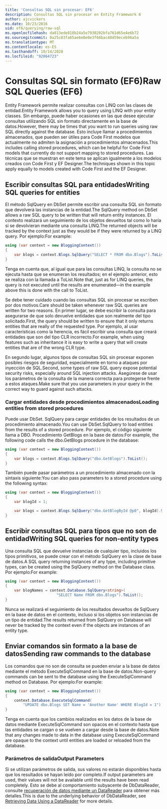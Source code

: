 ```yaml
---
title: 'Consultas SQL sin procesar: EF6'
description: Consultas SQL sin procesar en Entity Framework 6
author: ajcvickers
ms.date: 10/23/2016
uid: ef6/querying/raw-sql
ms.openlocfilehash: da813ede818b24a5e7930202bfa761d65e4e6b72
ms.sourcegitcommit: 0a25c03fa65ae6e0e0e3f66bac48d59eceb96a5a
ms.translationtype: MT
ms.contentlocale: es-ES
ms.lasthandoff: 10/14/2020
ms.locfileid: "92064723"
---
```

# <a name="raw-sql-queries-ef6"></a><span data-ttu-id="f11c4-103">Consultas SQL sin formato (EF6)</span><span class="sxs-lookup"><span data-stu-id="f11c4-103">Raw SQL Queries (EF6)</span></span>

<span data-ttu-id="f11c4-104">Entity Framework permite realizar consultas con LINQ con las clases de entidad.</span><span class="sxs-lookup"><span data-stu-id="f11c4-104">Entity Framework allows you to query using LINQ with your entity classes.</span></span> <span data-ttu-id="f11c4-105">Sin embargo, puede haber ocasiones en las que desee ejecutar consultas utilizando SQL sin formato directamente en la base de datos.</span><span class="sxs-lookup"><span data-stu-id="f11c4-105">However, there may be times that you want to run queries using raw SQL directly against the database.</span></span> <span data-ttu-id="f11c4-106">Esto incluye llamar a procedimientos almacenados, que pueden ser útiles para Code First modelos que actualmente no admiten la asignación a procedimientos almacenados.</span><span class="sxs-lookup"><span data-stu-id="f11c4-106">This includes calling stored procedures, which can be helpful for Code First models that currently do not support mapping to stored procedures.</span></span> <span data-ttu-id="f11c4-107">Las técnicas que se muestran en este tema se aplican igualmente a los modelos creados con Code First y EF Designer.</span><span class="sxs-lookup"><span data-stu-id="f11c4-107">The techniques shown in this topic apply equally to models created with Code First and the EF Designer.</span></span>  

## <a name="writing-sql-queries-for-entities"></a><span data-ttu-id="f11c4-108">Escribir consultas SQL para entidades</span><span class="sxs-lookup"><span data-stu-id="f11c4-108">Writing SQL queries for entities</span></span>  

<span data-ttu-id="f11c4-109">El método SqlQuery en DbSet permite escribir una consulta SQL sin formato que devolverá las instancias de la entidad.</span><span class="sxs-lookup"><span data-stu-id="f11c4-109">The SqlQuery method on DbSet allows a raw SQL query to be written that will return entity instances.</span></span> <span data-ttu-id="f11c4-110">El contexto realizará un seguimiento de los objetos devueltos tal como lo haría si se devolvieran mediante una consulta LINQ.</span><span class="sxs-lookup"><span data-stu-id="f11c4-110">The returned objects will be tracked by the context just as they would be if they were returned by a LINQ query.</span></span> <span data-ttu-id="f11c4-111">Por ejemplo:</span><span class="sxs-lookup"><span data-stu-id="f11c4-111">For example:</span></span>  

``` csharp  
using (var context = new BloggingContext())
{
    var blogs = context.Blogs.SqlQuery("SELECT * FROM dbo.Blogs").ToList();
}
```  

<span data-ttu-id="f11c4-112">Tenga en cuenta que, al igual que para las consultas LINQ, la consulta no se ejecuta hasta que se enumeran los resultados; en el ejemplo anterior, esto se realiza con la llamada a ToList.</span><span class="sxs-lookup"><span data-stu-id="f11c4-112">Note that, just as for LINQ queries, the query is not executed until the results are enumerated—in the example above this is done with the call to ToList.</span></span>  

<span data-ttu-id="f11c4-113">Se debe tener cuidado cuando las consultas SQL sin procesar se escriben por dos motivos.</span><span class="sxs-lookup"><span data-stu-id="f11c4-113">Care should be taken whenever raw SQL queries are written for two reasons.</span></span> <span data-ttu-id="f11c4-114">En primer lugar, se debe escribir la consulta para asegurarse de que solo devuelve entidades que son realmente del tipo solicitado.</span><span class="sxs-lookup"><span data-stu-id="f11c4-114">First, the query should be written to ensure that it only returns entities that are really of the requested type.</span></span> <span data-ttu-id="f11c4-115">Por ejemplo, al usar características como la herencia, es fácil escribir una consulta que creará entidades que son del tipo CLR incorrecto.</span><span class="sxs-lookup"><span data-stu-id="f11c4-115">For example, when using features such as inheritance it is easy to write a query that will create entities that are of the wrong CLR type.</span></span>  

<span data-ttu-id="f11c4-116">En segundo lugar, algunos tipos de consultas SQL sin procesar exponen posibles riesgos de seguridad, especialmente en torno a ataques por inyección de SQL.</span><span class="sxs-lookup"><span data-stu-id="f11c4-116">Second, some types of raw SQL query expose potential security risks, especially around SQL injection attacks.</span></span> <span data-ttu-id="f11c4-117">Asegúrese de usar los parámetros de la consulta de la manera correcta para protegerse frente a estos ataques.</span><span class="sxs-lookup"><span data-stu-id="f11c4-117">Make sure that you use parameters in your query in the correct way to guard against such attacks.</span></span>  

### <a name="loading-entities-from-stored-procedures"></a><span data-ttu-id="f11c4-118">Cargar entidades desde procedimientos almacenados</span><span class="sxs-lookup"><span data-stu-id="f11c4-118">Loading entities from stored procedures</span></span>  

<span data-ttu-id="f11c4-119">Puede usar DbSet. SqlQuery para cargar entidades de los resultados de un procedimiento almacenado.</span><span class="sxs-lookup"><span data-stu-id="f11c4-119">You can use DbSet.SqlQuery to load entities from the results of a stored procedure.</span></span> <span data-ttu-id="f11c4-120">Por ejemplo, el código siguiente llama a DBO. Procedimiento GetBlogs en la base de datos:</span><span class="sxs-lookup"><span data-stu-id="f11c4-120">For example, the following code calls the dbo.GetBlogs procedure in the database:</span></span>  

``` csharp
using (var context = new BloggingContext())
{
    var blogs = context.Blogs.SqlQuery("dbo.GetBlogs").ToList();
}
```  

<span data-ttu-id="f11c4-121">También puede pasar parámetros a un procedimiento almacenado con la sintaxis siguiente:</span><span class="sxs-lookup"><span data-stu-id="f11c4-121">You can also pass parameters to a stored procedure using the following syntax:</span></span>  

``` csharp
using (var context = new BloggingContext())
{
    var blogId = 1;

    var blogs = context.Blogs.SqlQuery("dbo.GetBlogById @p0", blogId).Single();
}
```  

## <a name="writing-sql-queries-for-non-entity-types"></a><span data-ttu-id="f11c4-122">Escribir consultas SQL para tipos que no son de entidad</span><span class="sxs-lookup"><span data-stu-id="f11c4-122">Writing SQL queries for non-entity types</span></span>  

<span data-ttu-id="f11c4-123">Una consulta SQL que devuelve instancias de cualquier tipo, incluidos los tipos primitivos, se puede crear con el método SqlQuery en la clase de base de datos.</span><span class="sxs-lookup"><span data-stu-id="f11c4-123">A SQL query returning instances of any type, including primitive types, can be created using the SqlQuery method on the Database class.</span></span> <span data-ttu-id="f11c4-124">Por ejemplo:</span><span class="sxs-lookup"><span data-stu-id="f11c4-124">For example:</span></span>  

``` csharp
using (var context = new BloggingContext())
{
    var blogNames = context.Database.SqlQuery<string>(
                       "SELECT Name FROM dbo.Blogs").ToList();
}
```  

<span data-ttu-id="f11c4-125">Nunca se realizará el seguimiento de los resultados devueltos de SqlQuery en la base de datos en el contexto, incluso si los objetos son instancias de un tipo de entidad.</span><span class="sxs-lookup"><span data-stu-id="f11c4-125">The results returned from SqlQuery on Database will never be tracked by the context even if the objects are instances of an entity type.</span></span>  

## <a name="sending-raw-commands-to-the-database"></a><span data-ttu-id="f11c4-126">Enviar comandos sin formato a la base de datos</span><span class="sxs-lookup"><span data-stu-id="f11c4-126">Sending raw commands to the database</span></span>  

<span data-ttu-id="f11c4-127">Los comandos que no son de consulta se pueden enviar a la base de datos mediante el método ExecuteSqlCommand en la base de datos.</span><span class="sxs-lookup"><span data-stu-id="f11c4-127">Non-query commands can be sent to the database using the ExecuteSqlCommand method on Database.</span></span> <span data-ttu-id="f11c4-128">Por ejemplo:</span><span class="sxs-lookup"><span data-stu-id="f11c4-128">For example:</span></span>  

``` csharp
using (var context = new BloggingContext())
{
    context.Database.ExecuteSqlCommand(
        "UPDATE dbo.Blogs SET Name = 'Another Name' WHERE BlogId = 1");
}
```  

<span data-ttu-id="f11c4-129">Tenga en cuenta que los cambios realizados en los datos de la base de datos mediante ExecuteSqlCommand son opacos en el contexto hasta que las entidades se cargan o se vuelven a cargar desde la base de datos.</span><span class="sxs-lookup"><span data-stu-id="f11c4-129">Note that any changes made to data in the database using ExecuteSqlCommand are opaque to the context until entities are loaded or reloaded from the database.</span></span>  

### <a name="output-parameters"></a><span data-ttu-id="f11c4-130">Parámetros de salida</span><span class="sxs-lookup"><span data-stu-id="f11c4-130">Output Parameters</span></span>  

<span data-ttu-id="f11c4-131">Si se utilizan parámetros de salida, sus valores no estarán disponibles hasta que los resultados se hayan leído por completo.</span><span class="sxs-lookup"><span data-stu-id="f11c4-131">If output parameters are used, their values will not be available until the results have been read completely.</span></span> <span data-ttu-id="f11c4-132">Esto se debe al comportamiento subyacente de DbDataReader, consulte [recuperación de datos mediante un DataReader](https://go.microsoft.com/fwlink/?LinkID=398589) para obtener más detalles.</span><span class="sxs-lookup"><span data-stu-id="f11c4-132">This is due to the underlying behavior of DbDataReader, see [Retrieving Data Using a DataReader](https://go.microsoft.com/fwlink/?LinkID=398589) for more details.</span></span>  
